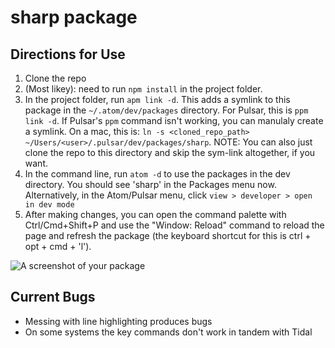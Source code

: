 # sharp package

## Directions for Use

1. Clone the repo
1. (Most likey): need to run `npm install` in the project folder.
1. In the project folder, run `apm link -d`. This adds a symlink to this package
  in the `~/.atom/dev/packages` directory.
  For Pulsar, this is `ppm link -d`. If Pulsar's `ppm` command isn't working, you can
  manulaly create a symlink. On a mac, this is: `ln -s <cloned_repo_path> ~/Users/<user>/.pulsar/dev/packages/sharp`.
  NOTE: You can also just clone the repo to this directory and skip the sym-link altogether, if you want.
1. In the command line, run `atom -d` to use the packages in the dev directory.
   You should see 'sharp' in the Packages menu now.
   Alternatively, in the Atom/Pulsar menu, click `view > developer > open in dev mode`
1. After making changes, you can open the command palette with Ctrl/Cmd+Shift+P
   and use the "Window: Reload" command to reload the page and refresh the
   package (the keyboard shortcut for this is ctrl + opt + cmd + 'l').

![A screenshot of your package](https://f.cloud.github.com/assets/69169/2290250/c35d867a-a017-11e3-86be-cd7c5bf3ff9b.gif)

## Current Bugs
* Messing with line highlighting produces bugs
* On some systems the key commands don't work in tandem with Tidal
